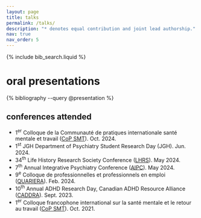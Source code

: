 ```yaml
---
layout: page
title: talks
permalink: /talks/
description: "* denotes equal contribution and joint lead authorship."
nav: true
nav_order: 5
---
```


<!-- Bibsearch Feature -->
{% include bib_search.liquid %}

<div class="publications">
    
<h1>oral presentations</h1>
{% bibliography --query @presentation %}

<h2>conferences attended</h2>

<div class="conferences">

<ul>
    <li>1<sup>er</sup> Colloque de la Communauté de pratiques internationale santé mentale et travail (<a href="https://colloque2024.santementaletravail.ca/">CoP SMT</a>). Oct. 2024.</li>
    <li>1<sup>st</sup> JGH Department of Psychiatry Student Research Day (JGH). Jun. 2024.</li>
    <li>34<sup>th</sup> Life History Research Society Conference (<a href="https://lifehistoryresearchsociety.com/">LHRS</a>). May 2024.</li>
    <li>7<sup>th</sup> Annual Integrative Psychiatry Conference (<a href="https://colloque2024.santementaletravail.ca/">AIPC</a>). May 2024.</li>
    <li>9<sup>e</sup> Colloque de professionnelles et professionnels en emploi (<a href="https://quariera.com/programmation/">QUARIERA</a>). Feb. 2024.</li>
    <li>10<sup>th</sup> Annual ADHD Research Day, Canadian ADHD Resource Alliance (<a href="https://www.caddra.ca/research/adhd-research-day/">CADDRA</a>). Sept. 2023.</li>
    <li>1<sup>er</sup> Colloque francophone international sur la santé mentale et le retour au travail (<a href="https://colloque2021.santementaletravail.ca/">CoP SMT</a>). Oct. 2021.</li>
</ul>
</div>

